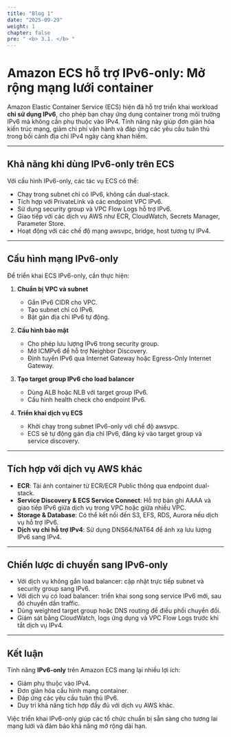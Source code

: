 ```yaml
---
title: "Blog 1"
date: "2025-09-29"
weight: 1
chapter: false
pre: " <b> 3.1. </b> "
---
```


# Amazon ECS hỗ trợ IPv6-only: Mở rộng mạng lưới container

Amazon Elastic Container Service (ECS) hiện đã hỗ trợ triển khai workload **chỉ sử dụng IPv6**, cho phép bạn chạy ứng dụng container trong môi trường IPv6 mà không cần phụ thuộc vào IPv4. Tính năng này giúp đơn giản hóa kiến trúc mạng, giảm chi phí vận hành và đáp ứng các yêu cầu tuân thủ trong bối cảnh địa chỉ IPv4 ngày càng khan hiếm.

---

## Khả năng khi dùng IPv6-only trên ECS

Với cấu hình IPv6-only, các tác vụ ECS có thể:

- Chạy trong subnet chỉ có IPv6, không cần dual-stack.
- Tích hợp với PrivateLink và các endpoint VPC IPv6.
- Sử dụng security group và VPC Flow Logs hỗ trợ IPv6.
- Giao tiếp với các dịch vụ AWS như ECR, CloudWatch, Secrets Manager, Parameter Store.
- Hoạt động với các chế độ mạng awsvpc, bridge, host tương tự IPv4.

---

## Cấu hình mạng IPv6-only

Để triển khai ECS IPv6-only, cần thực hiện:

1. **Chuẩn bị VPC và subnet**

   - Gắn IPv6 CIDR cho VPC.
   - Tạo subnet chỉ có IPv6.
   - Bật gán địa chỉ IPv6 tự động.

2. **Cấu hình bảo mật**

   - Cho phép lưu lượng IPv6 trong security group.
   - Mở ICMPv6 để hỗ trợ Neighbor Discovery.
   - Định tuyến IPv6 qua Internet Gateway hoặc Egress-Only Internet Gateway.

3. **Tạo target group IPv6 cho load balancer**

   - Dùng ALB hoặc NLB với target group IPv6.
   - Cấu hình health check cho endpoint IPv6.

4. **Triển khai dịch vụ ECS**
   - Khởi chạy trong subnet IPv6-only với chế độ awsvpc.
   - ECS sẽ tự động gán địa chỉ IPv6, đăng ký vào target group và service discovery.

---

## Tích hợp với dịch vụ AWS khác

- **ECR**: Tải ảnh container từ ECR/ECR Public thông qua endpoint dual-stack.
- **Service Discovery & ECS Service Connect**: Hỗ trợ bản ghi AAAA và giao tiếp IPv6 giữa dịch vụ trong VPC hoặc giữa nhiều VPC.
- **Storage & Database**: Có thể kết nối đến S3, EFS, RDS, Aurora nếu dịch vụ hỗ trợ IPv6.
- **Dịch vụ chỉ hỗ trợ IPv4**: Sử dụng DNS64/NAT64 để ánh xạ lưu lượng IPv6 sang IPv4.

---

## Chiến lược di chuyển sang IPv6-only

- Với dịch vụ không gắn load balancer: cập nhật trực tiếp subnet và security group sang IPv6.
- Với dịch vụ có load balancer: triển khai song song service IPv6 mới, sau đó chuyển dần traffic.
- Dùng weighted target group hoặc DNS routing để điều phối chuyển đổi.
- Giám sát bằng CloudWatch, logs ứng dụng và VPC Flow Logs trước khi tắt dịch vụ IPv4.

---

## Kết luận

Tính năng **IPv6-only** trên Amazon ECS mang lại nhiều lợi ích:

- Giảm phụ thuộc vào IPv4.
- Đơn giản hóa cấu hình mạng container.
- Đáp ứng các yêu cầu tuân thủ IPv6.
- Duy trì khả năng tích hợp đầy đủ với dịch vụ AWS khác.

Việc triển khai IPv6-only giúp các tổ chức chuẩn bị sẵn sàng cho tương lai mạng lưới và đảm bảo khả năng mở rộng dài hạn.
